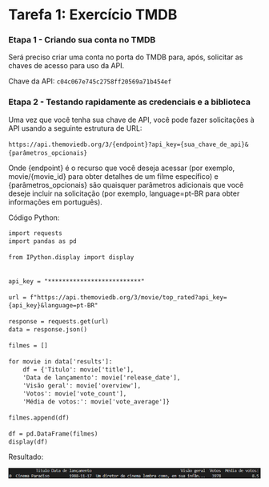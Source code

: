 # Tarefa 1: Exercício TMDB

### Etapa 1 -  Criando sua conta no TMDB
Será preciso criar uma conta no porta do TMDB para, após, solicitar as chaves de acesso para uso da API.

Chave da API: `c04c067e745c2758ff20569a71b454ef`

### Etapa 2 - Testando rapidamente as credenciais e a biblioteca

Uma vez que você tenha sua chave de API, você pode fazer solicitações à API usando a seguinte estrutura de URL:

`https://api.themoviedb.org/3/{endpoint}?api_key={sua_chave_de_api}&{parâmetros_opcionais}`

Onde {endpoint} é o recurso que você deseja acessar (por exemplo, movie/{movie_id} para obter detalhes de um filme específico) e {parâmetros_opcionais} são quaisquer parâmetros adicionais que você deseje incluir na solicitação (por exemplo, language=pt-BR para obter informações em português).

Código Python:
```
import requests
import pandas as pd

from IPython.display import display


api_key = "**************************"

url = f"https://api.themoviedb.org/3/movie/top_rated?api_key={api_key}&language=pt-BR"

response = requests.get(url)
data = response.json()

filmes = []

for movie in data['results']:
    df = {'Titulo': movie['title'],
    'Data de lançamento': movie['release_date'],
    'Visão geral': movie['overview'],
    'Votos': movie['vote_count'],
    'Média de votos:': movie['vote_average']}

filmes.append(df)

df = pd.DataFrame(filmes)
display(df)
```

Resultado:

![API](../Evidencias/Resultado_API.png)